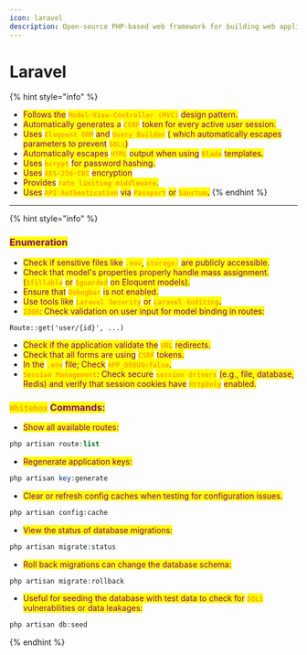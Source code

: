 ```yaml
---
icon: laravel
description: Open-source PHP-based web framework for building web applications
---
```


# Laravel

{% hint style="info" %}
* <mark style="color:purple;">Follows the</mark> <mark style="color:orange;">**`Model-View-Controller (MVC)`**</mark> <mark style="color:purple;">design pattern.</mark>
* <mark style="color:purple;">Automatically generates a</mark> <mark style="color:orange;">**`CSRF`**</mark> <mark style="color:purple;">token for every active user session.</mark>
* <mark style="color:purple;">Uses</mark> <mark style="color:orange;">**`Eloquent ORM`**</mark> <mark style="color:purple;">and</mark> <mark style="color:orange;">**`Query Builder`**</mark> <mark style="color:purple;">( which automatically escapes parameters to prevent</mark> <mark style="color:orange;">**`SQLi`**</mark><mark style="color:purple;">)</mark>
* <mark style="color:purple;">Automatically escapes</mark> <mark style="color:orange;">**`HTML`**</mark> <mark style="color:purple;">output when using</mark> <mark style="color:orange;">**`Blade`**</mark> <mark style="color:purple;">templates.</mark>
* <mark style="color:purple;">Uses</mark> <mark style="color:orange;">**`bcrypt`**</mark> <mark style="color:purple;">for password hashing.</mark>
* <mark style="color:purple;">Uses</mark> <mark style="color:orange;">**`AES-256-CBC`**</mark> <mark style="color:purple;">encryption</mark>
* <mark style="color:purple;">Provides</mark> <mark style="color:orange;">**`rate limiting middleware`**</mark><mark style="color:purple;">.</mark>
* <mark style="color:purple;">Uses</mark> <mark style="color:orange;">**`API Authentication`**</mark> <mark style="color:purple;">via</mark> <mark style="color:orange;">**`Passport`**</mark> <mark style="color:purple;">or</mark> <mark style="color:orange;">**`Sanctum`**</mark><mark style="color:purple;">**.**</mark>
{% endhint %}

***

{% hint style="info" %}
### <mark style="color:purple;">Enumeration</mark>

* <mark style="color:purple;">Check if sensitive files like</mark> <mark style="color:orange;">**`.env`**</mark><mark style="color:purple;">,</mark> <mark style="color:orange;">**`storage/`**</mark> <mark style="color:purple;">are publicly accessible.</mark>
* <mark style="color:purple;">Check that model's properties properly handle mass assignment. (</mark><mark style="color:orange;">**`$fillable`**</mark> <mark style="color:purple;">or</mark> <mark style="color:orange;">**`$guarded`**</mark> <mark style="color:purple;">on Eloquent models).</mark>
* <mark style="color:purple;">Ensure that</mark> <mark style="color:orange;">**`Debugbar`**</mark> <mark style="color:purple;">is not enabled.</mark>
* <mark style="color:purple;">Use tools like</mark> <mark style="color:orange;">**`Laravel Security`**</mark> <mark style="color:purple;">or</mark> <mark style="color:orange;">**`Laravel Auditing`**</mark><mark style="color:purple;">**.**</mark>
* <mark style="color:orange;">**`IDOR`**</mark><mark style="color:purple;">: Check validation on user input for model binding in routes:</mark>

```
Route::get('user/{id}', ...)
```

* <mark style="color:purple;">Check if the application validate the</mark> <mark style="color:orange;">**`URL`**</mark> <mark style="color:purple;">redirects.</mark>
* <mark style="color:purple;">Check that all forms are using</mark>  <mark style="color:orange;">**`CSRF`**</mark> <mark style="color:purple;">tokens.</mark>
* <mark style="color:purple;">In the</mark> <mark style="color:orange;">**`.env`**</mark> <mark style="color:purple;">file; Check</mark> <mark style="color:orange;">**`APP_DEBUG=false`**</mark><mark style="color:purple;">.</mark> &#x20;
* <mark style="color:orange;">**`Session Management`**</mark><mark style="color:purple;">: Check secure</mark> <mark style="color:orange;">**`session drivers`**</mark> <mark style="color:purple;">(e.g., file, database, Redis) and verify that session cookies have</mark> <mark style="color:orange;">**`HttpOnly`**</mark> <mark style="color:purple;">enabled.</mark>

### <mark style="color:orange;">`Whitebox`</mark> <mark style="color:purple;">Commands:</mark>

* <mark style="color:purple;">Show all available routes:</mark>

```php
php artisan route:list
```

* <mark style="color:purple;">Regenerate application keys:</mark>

```php
php artisan key:generate
```

* <mark style="color:purple;">Clear or refresh config caches when testing for configuration issues.</mark>

```php
php artisan config:cache
```

* &#x20;<mark style="color:purple;">View the status of database migrations:</mark>

```php
php artisan migrate:status
```

* <mark style="color:purple;">Roll back migrations can change the database schema:</mark>

```php
php artisan migrate:rollback
```

* <mark style="color:purple;">Useful for seeding the database with test data to check for</mark> <mark style="color:orange;">**`SQLi`**</mark> <mark style="color:purple;">vulnerabilities or data leakages:</mark>

```php
php artisan db:seed
```


{% endhint %}

